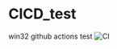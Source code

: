 # CICD_test
win32 github actions test
![CI](https://github.com/stop-pattern/CICD_test/workflows/CI/badge.svg?branch=release)
